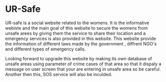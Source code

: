 # UR-Safe

UR-safe is a social website related to the womens. It is the informative webiste and the main goal of this website to secure the womens from unsafe arees by giving them the service to share their location and a emergency services is also provided in this website. This website provide the information of different laws made by the government , diffrent NGO's and different types of emergency calls. 

Looking forward to upgrade this website by making its own database of unsafe areas using parameter of crime cases of that area so that it dispaly  a message on user screen that your are entering in unsafe area so be careful.
Another then this, SOS service will also be inculded.
